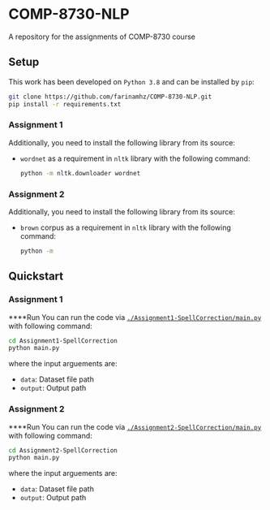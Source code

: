 # COMP-8730-NLP
A repository for the assignments of COMP-8730 course

## Setup
This work has been developed on `Python 3.8` and can be installed by `pip`:

```bash
git clone https://github.com/farinamhz/COMP-8730-NLP.git
pip install -r requirements.txt
```
### Assignment 1
Additionally, you need to install the following library from its source:
  
- ``wordnet`` as a requirement in ``nltk`` library with the following command:
  
  ```bash
  python -m nltk.downloader wordnet
  ```
### Assignment 2
Additionally, you need to install the following library from its source:
  
- ``brown`` corpus as a requirement in ``nltk`` library with the following command:
  
  ```bash
  python -m 
  ```

## Quickstart

### Assignment 1

****Run
You can run the code via [`./Assignment1-SpellCorrection/main.py`](./src/Assignment1-SpellCorrection/main.py) with following command:

```bash
cd Assignment1-SpellCorrection
python main.py
```
where the input arguements are:

- `data`: Dataset file path
- `output`: Output path

### Assignment 2

****Run
You can run the code via [`./Assignment2-SpellCorrection/main.py`](./src/Assignment2-SpellCorrection/main.py) with following command:

```bash
cd Assignment2-SpellCorrection
python main.py
```
where the input arguements are:

- `data`: Dataset file path
- `output`: Output path
